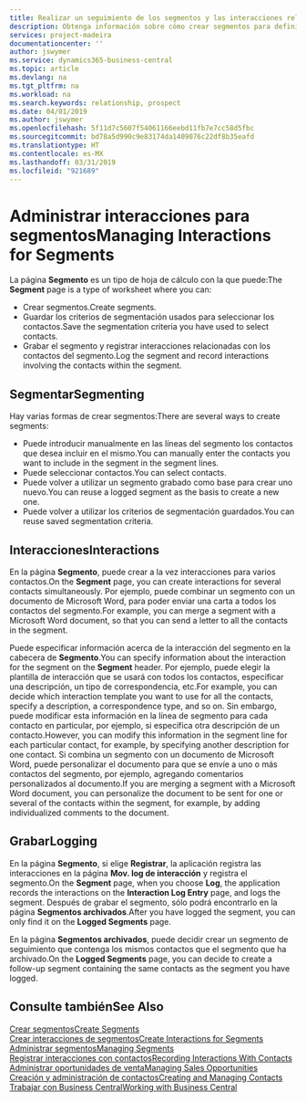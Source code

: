 ```yaml
---
title: Realizar un seguimiento de los segmentos y las interacciones relacionadas | Documentos de Microsoft
description: Obtenga información sobre cómo crear segmentos para definir grupos de contactos y especificar interacciones para los segmentos.
services: project-madeira
documentationcenter: ''
author: jswymer
ms.service: dynamics365-business-central
ms.topic: article
ms.devlang: na
ms.tgt_pltfrm: na
ms.workload: na
ms.search.keywords: relationship, prospect
ms.date: 04/01/2019
ms.author: jswymer
ms.openlocfilehash: 5f11d7c5607f54061166eebd11fb7e7cc58d5fbc
ms.sourcegitcommit: bd78a5d990c9e83174da1409076c22df8b35eafd
ms.translationtype: HT
ms.contentlocale: es-MX
ms.lasthandoff: 03/31/2019
ms.locfileid: "921689"
---
```

# <a name="managing-interactions-for-segments"></a><span data-ttu-id="a7dcc-103">Administrar interacciones para segmentos</span><span class="sxs-lookup"><span data-stu-id="a7dcc-103">Managing Interactions for Segments</span></span>
<span data-ttu-id="a7dcc-104">La página **Segmento** es un tipo de hoja de cálculo con la que puede:</span><span class="sxs-lookup"><span data-stu-id="a7dcc-104">The **Segment** page is a type of worksheet where you can:</span></span>

* <span data-ttu-id="a7dcc-105">Crear segmentos.</span><span class="sxs-lookup"><span data-stu-id="a7dcc-105">Create segments.</span></span>
* <span data-ttu-id="a7dcc-106">Guardar los criterios de segmentación usados para seleccionar los contactos.</span><span class="sxs-lookup"><span data-stu-id="a7dcc-106">Save the segmentation criteria you have used to select contacts.</span></span>
* <span data-ttu-id="a7dcc-107">Grabar el segmento y registrar interacciones relacionadas con los contactos del segmento.</span><span class="sxs-lookup"><span data-stu-id="a7dcc-107">Log the segment and record interactions involving the contacts within the segment.</span></span>

## <a name="segmenting"></a><span data-ttu-id="a7dcc-108">Segmentar</span><span class="sxs-lookup"><span data-stu-id="a7dcc-108">Segmenting</span></span>
<span data-ttu-id="a7dcc-109">Hay varias formas de crear segmentos:</span><span class="sxs-lookup"><span data-stu-id="a7dcc-109">There are several ways to create segments:</span></span>

* <span data-ttu-id="a7dcc-110">Puede introducir manualmente en las líneas del segmento los contactos que desea incluir en el mismo.</span><span class="sxs-lookup"><span data-stu-id="a7dcc-110">You can manually enter the contacts you want to include in the segment in the segment lines.</span></span>
* <span data-ttu-id="a7dcc-111">Puede seleccionar contactos.</span><span class="sxs-lookup"><span data-stu-id="a7dcc-111">You can select contacts.</span></span>
* <span data-ttu-id="a7dcc-112">Puede volver a utilizar un segmento grabado como base para crear uno nuevo.</span><span class="sxs-lookup"><span data-stu-id="a7dcc-112">You can reuse a logged segment as the basis to create a new one.</span></span>
* <span data-ttu-id="a7dcc-113">Puede volver a utilizar los criterios de segmentación guardados.</span><span class="sxs-lookup"><span data-stu-id="a7dcc-113">You can reuse saved segmentation criteria.</span></span>

## <a name="interactions"></a><span data-ttu-id="a7dcc-114">Interacciones</span><span class="sxs-lookup"><span data-stu-id="a7dcc-114">Interactions</span></span>
<span data-ttu-id="a7dcc-115">En la página **Segmento**, puede crear a la vez interacciones para varios contactos.</span><span class="sxs-lookup"><span data-stu-id="a7dcc-115">On the **Segment** page, you can create interactions for several contacts simultaneously.</span></span> <span data-ttu-id="a7dcc-116">Por ejemplo, puede combinar un segmento con un documento de Microsoft Word, para poder enviar una carta a todos los contactos del segmento.</span><span class="sxs-lookup"><span data-stu-id="a7dcc-116">For example, you can merge a segment with a Microsoft Word document, so that you can send a letter to all the contacts in the segment.</span></span>

<span data-ttu-id="a7dcc-117">Puede especificar información acerca de la interacción del segmento en la cabecera de **Segmento**.</span><span class="sxs-lookup"><span data-stu-id="a7dcc-117">You can specify information about the interaction for the segment on the **Segment** header.</span></span> <span data-ttu-id="a7dcc-118">Por ejemplo, puede elegir la plantilla de interacción que se usará con todos los contactos, especificar una descripción, un tipo de correspondencia, etc.</span><span class="sxs-lookup"><span data-stu-id="a7dcc-118">For example, you can decide which interaction template you want to use for all the contacts, specify a description, a correspondence type, and so on.</span></span> <span data-ttu-id="a7dcc-119">Sin embargo, puede modificar esta información en la línea de segmento para cada contacto en particular, por ejemplo, si especifica otra descripción de un contacto.</span><span class="sxs-lookup"><span data-stu-id="a7dcc-119">However, you can modify this information in the segment line for each particular contact, for example, by specifying another description for one contact.</span></span> <span data-ttu-id="a7dcc-120">Si combina un segmento con un documento de Microsoft Word, puede personalizar el documento para que se envíe a uno o más contactos del segmento, por ejemplo, agregando comentarios personalizados al documento.</span><span class="sxs-lookup"><span data-stu-id="a7dcc-120">If you are merging a segment with a Microsoft Word document, you can personalize the document to be sent for one or several of the contacts within the segment, for example, by adding individualized comments to the document.</span></span>

## <a name="logging"></a><span data-ttu-id="a7dcc-121">Grabar</span><span class="sxs-lookup"><span data-stu-id="a7dcc-121">Logging</span></span>
<span data-ttu-id="a7dcc-122">En la página **Segmento**, si elige **Registrar**, la aplicación registra las interacciones en la página **Mov. log de interacción** y registra el segmento.</span><span class="sxs-lookup"><span data-stu-id="a7dcc-122">On the **Segment** page, when you choose **Log**, the application records the interactions on the **Interaction Log Entry** page, and logs the segment.</span></span> <span data-ttu-id="a7dcc-123">Después de grabar el segmento, sólo podrá encontrarlo en la página **Segmentos archivados**.</span><span class="sxs-lookup"><span data-stu-id="a7dcc-123">After you have logged the segment, you can only find it on the **Logged Segments** page.</span></span>

<span data-ttu-id="a7dcc-124">En la página **Segmentos archivados**, puede decidir crear un segmento de seguimiento que contenga los mismos contactos que el segmento que ha archivado.</span><span class="sxs-lookup"><span data-stu-id="a7dcc-124">On the **Logged Segments** page, you can decide to create a follow-up segment containing the same contacts as the segment you have logged.</span></span>

## <a name="see-also"></a><span data-ttu-id="a7dcc-125">Consulte también</span><span class="sxs-lookup"><span data-stu-id="a7dcc-125">See Also</span></span>
[<span data-ttu-id="a7dcc-126">Crear segmentos</span><span class="sxs-lookup"><span data-stu-id="a7dcc-126">Create Segments</span></span>](marketing-how-create-segment.md)  
[<span data-ttu-id="a7dcc-127">Crear interacciones de segmentos</span><span class="sxs-lookup"><span data-stu-id="a7dcc-127">Create Interactions for Segments</span></span>](marketing-how-create-interactions.md)  
[<span data-ttu-id="a7dcc-128">Administrar segmentos</span><span class="sxs-lookup"><span data-stu-id="a7dcc-128">Managing Segments</span></span>](marketing-segments.md)  
[<span data-ttu-id="a7dcc-129">Registrar interacciones con contactos</span><span class="sxs-lookup"><span data-stu-id="a7dcc-129">Recording Interactions With Contacts</span></span>](marketing-interactions.md)  
[<span data-ttu-id="a7dcc-130">Administrar oportunidades de venta</span><span class="sxs-lookup"><span data-stu-id="a7dcc-130">Managing Sales Opportunities</span></span>](marketing-manage-sales-opportunities.md)  
[<span data-ttu-id="a7dcc-131">Creación y administración de contactos</span><span class="sxs-lookup"><span data-stu-id="a7dcc-131">Creating and Managing Contacts</span></span>](marketing-contacts.md)  
[<span data-ttu-id="a7dcc-132">Trabajar con Business Central</span><span class="sxs-lookup"><span data-stu-id="a7dcc-132">Working with Business Central</span></span>](ui-work-product.md)
